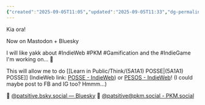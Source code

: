 ```yaml
---
{"created":"2025-09-05T11:05","updated":"2025-09-05T11:33","dg-permalink":"2025-09-05-1","dg-publish":true,"permalink":"/2025-09-05-1/","dgPassFrontmatter":true,"noteIcon":"1"}
---
```


Kia ora! 

Now on Mastodon + Bluesky

I will like yakk about #IndieWeb #PKM #Gamification and the #IndieGame I'm working on... 🥰

This will allow me to do [[Learn in Public/Think/(5A1A1) POSSE\|(5A1A1) POSSE]] (IndieWeb link: [POSSE - IndieWeb](https://indieweb.org/POSSE)) or [PESOS - IndieWeb](https://indieweb.org/PESOS)! (I could maybe post to FB and IG too? Hmmm...)

🦋 [@patsitive.bsky.social — Bluesky](https://bsky.app/profile/patsitive.bsky.social)
🐘 [@patsitive@pkm.social - PKM.social](https://pkm.social/@patsitive)